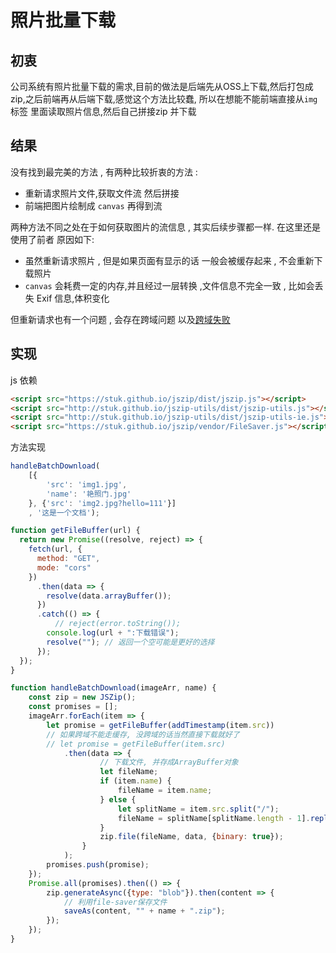 # 照片批量下载

## 初衷

公司系统有照片批量下载的需求,目前的做法是后端先从OSS上下载,然后打包成zip,之后前端再从后端下载,感觉这个方法比较蠢, 所以在想能不能前端直接从`img`标签 里面读取照片信息,然后自己拼接zip 并下载

## 结果

没有找到最完美的方法 , 有两种比较折衷的方法 :

* 重新请求照片文件,获取文件流 然后拼接
* 前端把图片绘制成 `canvas` 再得到流

两种方法不同之处在于如何获取图片的流信息 , 其实后续步骤都一样. 在这里还是使用了前者 原因如下:

* 虽然重新请求照片 , 但是如果页面有显示的话 一般会被缓存起来 , 不会重新下载照片
* `canvas` 会耗费一定的内存,并且经过一层转换 ,文件信息不完全一致 , 比如会丢失 Exif 信息,体积变化

但重新请求也有一个问题 ,  会存在跨域问题 以及[跨域失败](https://segmentfault.com/q/1010000008648867)

## 实现

js 依赖

```html
<script src="https://stuk.github.io/jszip/dist/jszip.js"></script>
<script src="http://stuk.github.io/jszip-utils/dist/jszip-utils.js"></script>
<script src="http://stuk.github.io/jszip-utils/dist/jszip-utils-ie.js"></script>
<script src="https://stuk.github.io/jszip/vendor/FileSaver.js"></script>
```

方法实现

```js
handleBatchDownload(
    [{
        'src': 'img1.jpg',
        'name': '艳照门.jpg'
    }, {'src': 'img2.jpg?hello=111'}]
    , '这是一个文档');

function getFileBuffer(url) {
  return new Promise((resolve, reject) => {
    fetch(url, {
      method: "GET",
      mode: "cors"
    })
      .then(data => {
        resolve(data.arrayBuffer());
      })
      .catch(() => {
          // reject(error.toString());
        console.log(url + ":下载错误");
        resolve(""); // 返回一个空可能是更好的选择
      });
  });
}

function handleBatchDownload(imageArr, name) {
    const zip = new JSZip();
    const promises = [];
    imageArr.forEach(item => {
        let promise = getFileBuffer(addTimestamp(item.src))
        // 如果跨域不能走缓存, 没跨域的话当然直接下载就好了
        // let promise = getFileBuffer(item.src)
            .then(data => {
                    // 下载文件, 并存成ArrayBuffer对象
                    let fileName;
                    if (item.name) {
                        fileName = item.name;
                    } else {
                        let splitName = item.src.split("/");
                        fileName = splitName[splitName.length - 1].replace(/\?.+/, "");
                    }
                    zip.file(fileName, data, {binary: true});
                }
            );
        promises.push(promise);
    });
    Promise.all(promises).then(() => {
        zip.generateAsync({type: "blob"}).then(content => {
            // 利用file-saver保存文件
            saveAs(content, "" + name + ".zip");
        });
    });
}
```